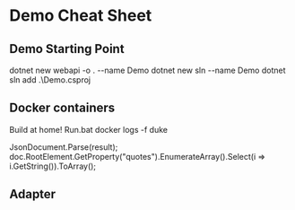 # Demo Cheat Sheet

## Demo Starting Point

dotnet new webapi -o . --name Demo
dotnet new sln --name Demo
dotnet sln add .\Demo.csproj

## Docker containers

Build at home!
Run.bat
docker logs -f duke

JsonDocument.Parse(result);
doc.RootElement.GetProperty("quotes").EnumerateArray().Select(i => i.GetString()).ToArray();

## Adapter

<PackageReference Include="NLipsum" Version="1.1.0" />

